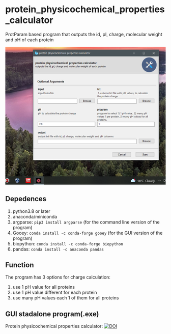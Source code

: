 # protein_physicochemical_properties_calculator 
ProtParam based program that outputs the id, pI, charge, molecular weight and pH of each protein

![](img/program_gui.png)
## **Depedences** 
1. python3.8 or later
2. anaconda/miniconda
3. argparse: `pip3 install argparse` (for the command line version of the program)
4. Gooey: `conda install -c conda-forge gooey` (for the GUI version of the program)
5. biopython: `conda install -c conda-forge biopython`
6. pandas: `conda install -c anaconda pandas`

## **Function**
The program has 3 options for charge calculation:
1. use 1 pH value for all proteins
2. use 1 pH value different for each protein
3. use many pH values each 1 of them for all proteins

## **GUI stadalone program(.exe)**
Protein physicochemical properties calculator: [![DOI](https://zenodo.org/badge/DOI/10.5281/zenodo.5884213.svg)](https://doi.org/10.5281/zenodo.5884213)
